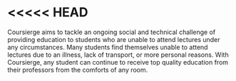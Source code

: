 <<<<< HEAD
=======
Coursierge aims to tackle an ongoing social and technical challenge of providing education to students who are unable to attend lectures under any circumstances. Many students find themselves unable to attend lectures due to an illness, lack of transport, or more personal reasons. With Coursierge, any student can continue to receive top quality education from their professors from the comforts of any room.
